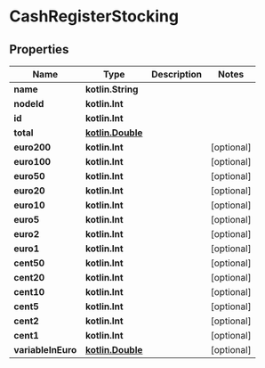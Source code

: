
# CashRegisterStocking

## Properties
Name | Type | Description | Notes
------------ | ------------- | ------------- | -------------
**name** | **kotlin.String** |  | 
**nodeId** | **kotlin.Int** |  | 
**id** | **kotlin.Int** |  | 
**total** | [**kotlin.Double**](kotlin.Double.md) |  | 
**euro200** | **kotlin.Int** |  |  [optional]
**euro100** | **kotlin.Int** |  |  [optional]
**euro50** | **kotlin.Int** |  |  [optional]
**euro20** | **kotlin.Int** |  |  [optional]
**euro10** | **kotlin.Int** |  |  [optional]
**euro5** | **kotlin.Int** |  |  [optional]
**euro2** | **kotlin.Int** |  |  [optional]
**euro1** | **kotlin.Int** |  |  [optional]
**cent50** | **kotlin.Int** |  |  [optional]
**cent20** | **kotlin.Int** |  |  [optional]
**cent10** | **kotlin.Int** |  |  [optional]
**cent5** | **kotlin.Int** |  |  [optional]
**cent2** | **kotlin.Int** |  |  [optional]
**cent1** | **kotlin.Int** |  |  [optional]
**variableInEuro** | [**kotlin.Double**](kotlin.Double.md) |  |  [optional]



